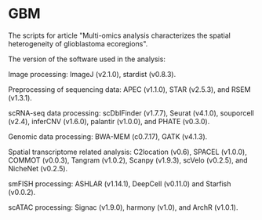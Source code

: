 # GBM
The scripts for article "Multi-omics analysis characterizes the spatial heterogeneity of glioblastoma ecoregions".

The version of the software used in the analysis:

Image processing: ImageJ (v2.1.0), stardist (v0.8.3).

Preprocessing of sequencing data: APEC (v1.1.0), STAR (v2.5.3), and RSEM (v1.3.1).

scRNA-seq data processing: scDblFinder (v1.7.7), Seurat (v4.1.0), souporcell (v2.4), inferCNV (v1.6.0), palantir (v1.0.0), and PHATE (v0.3.0). 

Genomic data processing: BWA-MEM (c0.7.17), GATK (v4.1.3).

Spatial transcriptome related analysis: C2location (v0.6), SPACEL (v1.0.0), COMMOT (v0.0.3), Tangram (v1.0.2), Scanpy (v1.9.3), scVelo (v0.2.5), and NicheNet (v0.2.5).

smFISH processing: ASHLAR (v1.14.1), DeepCell (v0.11.0) and Starfish (v0.0.2).

scATAC processing: Signac (v1.9.0), harmony (v1.0), and ArchR (v1.0.1).
